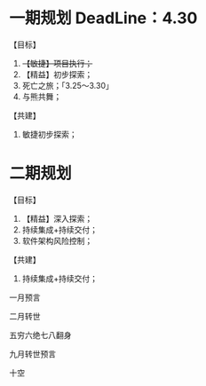 # 一期规划 DeadLine：4.30

【目标】

1. ~~【敏捷】项目执行；~~
2. 【精益】初步探索；
3. 死亡之旅；「3.25～3.30」
4. 与熊共舞；

【共建】

1. 敏捷初步探索；

# 二期规划

【目标】

1. 【精益】深入探索；
2. 持续集成+持续交付；
3. 软件架构风险控制；

【共建】

1. 持续集成+持续交付；





一月预言

二月转世

五穷六绝七八翻身

九月转世预言

十空